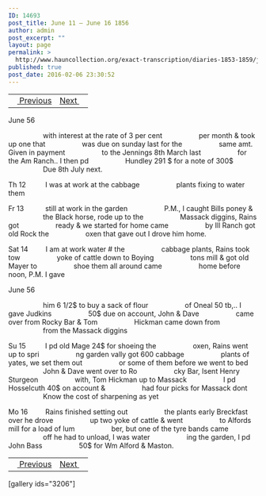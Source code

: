 ```yaml
---
ID: 14693
post_title: June 11 – June 16 1856
author: admin
post_excerpt: ""
layout: page
permalink: >
  http://www.hauncollection.org/exact-transcription/diaries-1853-1859/june-11-june-16-1856/
published: true
post_date: 2016-02-06 23:30:52
---
```

<table style="width: 100%;" align="center">
<tbody>
<tr>
<td><a href="http://www.hauncollection.org/version-2/diaries-1853-1859/june-8-june-11-1856/"><img src="https://lh3.googleusercontent.com/-EFJpxxNiPNw/VqgtWBCZrMI/AAAAAAAAAFU/WfY4lPFWWkg/s800-Ic42/Soeb-Plain-Arrows-8-10px.png" alt="" width="10" height="10" /> Previous</a></td>
<td style="text-align: right;"><a href="http://www.hauncollection.org/version-2/diaries-1853-1859/june-16-june-24-1856/">Next <img src="https://lh3.googleusercontent.com/-67k0cYlpXHw/VqgtWKz1MXI/AAAAAAAAAFU/k9PW_Piyurk/s800-Ic42/Soeb-Plain-Arrows-5-10px.png" alt="" width="10" height="10" /></a></td>
</tr>
</tbody>
</table>
June 56

<span style="margin-left: 70px;">with interest at the rate of 3 per cent
<span style="margin-left: 70px;">per month &amp; took up one that
<span style="margin-left: 70px;">was due on sunday last for the
<span style="margin-left: 70px;">same amt. Given in payment
<span style="margin-left: 70px;">to the Jennings 8th March last
<span style="margin-left: 70px;">for the Am Ranch.. I then pd
<span style="margin-left: 70px;">Hundley 291 $ for a note of 300$
<span style="margin-left: 70px;">Due 8th July next.</span></span></span></span></span></span></span></span>

Th 12          I was at work at the cabbage
<span style="margin-left: 70px;">plants fixing to water them</span>

Fr 13           still at work in the garden
<span style="margin-left: 70px;">P.M., I caught Bills poney &amp;
<span style="margin-left: 70px;">the Black horse, rode up to the
<span style="margin-left: 70px;">Massack diggins, Rains got
<span style="margin-left: 70px;">ready &amp; we started for home came
<span style="margin-left: 70px;">by Ill Ranch got old Rock the
<span style="margin-left: 70px;">oxen that gave out I drove him home.</span></span></span></span></span></span>

Sat 14         I am at work water # the
<span style="margin-left: 70px;">cabbage plants, Rains took tow
<span style="margin-left: 70px;">yoke of cattle down to Boying
<span style="margin-left: 70px;">tons mill &amp; got old Mayer to
<span style="margin-left: 70px;">shoe them all around came
<span style="margin-left: 70px;">home before noon, P.M. I gave</span></span></span></span></span>

June 56

<span style="margin-left: 70px;">him 6 1/2$ to buy a sack of flour
<span style="margin-left: 70px;">of Oneal 50 tb,.. I gave Judkins
<span style="margin-left: 70px;">50$ due on account, John &amp; Dave
<span style="margin-left: 70px;">came over from Rocky Bar &amp; Tom
<span style="margin-left: 70px;">Hickman came down from
<span style="margin-left: 70px;">from the Massack diggins</span></span></span></span></span></span>

Su 15          I pd old Mage 24$ for shoeing the
<span style="margin-left: 70px;">oxen, Rains went up to spri
<span style="margin-left: 70px;">ng garden vally got 600 cabbage
<span style="margin-left: 70px;">plants of yates, we set them out
<span style="margin-left: 70px;">or some of them before we went to bed
<span style="margin-left: 70px;">John &amp; Dave went over to Ro
<span style="margin-left: 70px;">cky Bar, Isent Henry Sturgeon
<span style="margin-left: 70px;">with, Tom Hickman up to Massack
<span style="margin-left: 70px;">I pd Hosselcuth 40$ on account &amp;
<span style="margin-left: 70px;">had four picks for Massack dont
<span style="margin-left: 70px;">Know the cost of sharpening as yet</span></span></span></span></span></span></span></span></span></span>

Mo 16         Rains finished setting out
<span style="margin-left: 70px;">the plants early Breckfast over he drove
<span style="margin-left: 70px;">up two yoke of cattle &amp; went
<span style="margin-left: 70px;">to Alfords mill for a load of lum
<span style="margin-left: 70px;">ber, but one of the tyre bands came
<span style="margin-left: 70px;">off he had to unload, I was water
<span style="margin-left: 70px;">ing the garden, I pd John Bass
<span style="margin-left: 70px;">50$ for Wm Alford &amp; Maston.</span></span></span></span></span></span></span>
<table style="width: 100%;" align="center">
<tbody>
<tr>
<td><a href="http://www.hauncollection.org/version-2/diaries-1853-1859/june-8-june-11-1856/"><img src="https://lh3.googleusercontent.com/-EFJpxxNiPNw/VqgtWBCZrMI/AAAAAAAAAFU/WfY4lPFWWkg/s800-Ic42/Soeb-Plain-Arrows-8-10px.png" alt="" width="10" height="10" /> Previous</a></td>
<td style="text-align: right;"><a href="http://www.hauncollection.org/version-2/diaries-1853-1859/june-16-june-24-1856/">Next <img src="https://lh3.googleusercontent.com/-67k0cYlpXHw/VqgtWKz1MXI/AAAAAAAAAFU/k9PW_Piyurk/s800-Ic42/Soeb-Plain-Arrows-5-10px.png" alt="" width="10" height="10" /></a></td>
</tr>
</tbody>
</table>
[gallery ids="3206"]